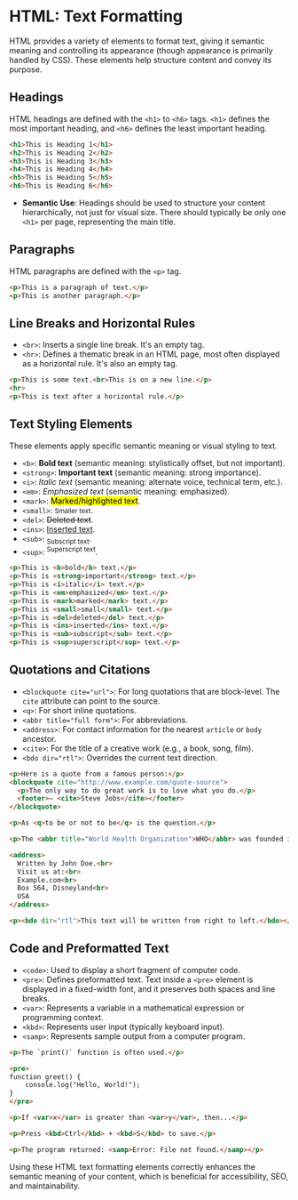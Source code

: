 # HTML: Text Formatting

HTML provides a variety of elements to format text, giving it semantic meaning and controlling its appearance (though appearance is primarily handled by CSS). These elements help structure content and convey its purpose.

## Headings

HTML headings are defined with the `<h1>` to `<h6>` tags. `<h1>` defines the most important heading, and `<h6>` defines the least important heading.

```html
<h1>This is Heading 1</h1>
<h2>This is Heading 2</h2>
<h3>This is Heading 3</h3>
<h4>This is Heading 4</h4>
<h5>This is Heading 5</h5>
<h6>This is Heading 6</h6>
```

*   **Semantic Use**: Headings should be used to structure your content hierarchically, not just for visual size. There should typically be only one `<h1>` per page, representing the main title.

## Paragraphs

HTML paragraphs are defined with the `<p>` tag.

```html
<p>This is a paragraph of text.</p>
<p>This is another paragraph.</p>
```

## Line Breaks and Horizontal Rules

*   `<br>`: Inserts a single line break. It's an empty tag.
*   `<hr>`: Defines a thematic break in an HTML page, most often displayed as a horizontal rule. It's also an empty tag.

```html
<p>This is some text.<br>This is on a new line.</p>
<hr>
<p>This is text after a horizontal rule.</p>
```

## Text Styling Elements

These elements apply specific semantic meaning or visual styling to text.

*   `<b>`: **Bold text** (semantic meaning: stylistically offset, but not important).
*   `<strong>`: **Important text** (semantic meaning: strong importance).
*   `<i>`: *Italic text* (semantic meaning: alternate voice, technical term, etc.).
*   `<em>`: *Emphasized text* (semantic meaning: emphasized).
*   `<mark>`: <mark>Marked/highlighted text</mark>.
*   `<small>`: <small>Smaller text</small>.
*   `<del>`: <del>Deleted text</del>.
*   `<ins>`: <ins>Inserted text</ins>.
*   `<sub>`: <sub>Subscript text</sub>.
*   `<sup>`: <sup>Superscript text</sup>.

```html
<p>This is <b>bold</b> text.</p>
<p>This is <strong>important</strong> text.</p>
<p>This is <i>italic</i> text.</p>
<p>This is <em>emphasized</em> text.</p>
<p>This is <mark>marked</mark> text.</p>
<p>This is <small>small</small> text.</p>
<p>This is <del>deleted</del> text.</p>
<p>This is <ins>inserted</ins> text.</p>
<p>This is <sub>subscript</sub> text.</p>
<p>This is <sup>superscript</sup> text.</p>
```

## Quotations and Citations

*   `<blockquote cite="url">`: For long quotations that are block-level. The `cite` attribute can point to the source.
*   `<q>`: For short inline quotations.
*   `<abbr title="full form">`: For abbreviations.
*   `<address>`: For contact information for the nearest `article` or `body` ancestor.
*   `<cite>`: For the title of a creative work (e.g., a book, song, film).
*   `<bdo dir="rtl">`: Overrides the current text direction.

```html
<p>Here is a quote from a famous person:</p>
<blockquote cite="http://www.example.com/quote-source">
  <p>The only way to do great work is to love what you do.</p>
  <footer>— <cite>Steve Jobs</cite></footer>
</blockquote>

<p>As <q>to be or not to be</q> is the question.</p>

<p>The <abbr title="World Health Organization">WHO</abbr> was founded in 1948.</p>

<address>
  Written by John Doe.<br>
  Visit us at:<br>
  Example.com<br>
  Box 564, Disneyland<br>
  USA
</address>

<p><bdo dir="rtl">This text will be written from right to left.</bdo></p>
```

## Code and Preformatted Text

*   `<code>`: Used to display a short fragment of computer code.
*   `<pre>`: Defines preformatted text. Text inside a `<pre>` element is displayed in a fixed-width font, and it preserves both spaces and line breaks.
*   `<var>`: Represents a variable in a mathematical expression or programming context.
*   `<kbd>`: Represents user input (typically keyboard input).
*   `<samp>`: Represents sample output from a computer program.

```html
<p>The `print()` function is often used.</p>

<pre>
function greet() {
    console.log("Hello, World!");
}
</pre>

<p>If <var>x</var> is greater than <var>y</var>, then...</p>

<p>Press <kbd>Ctrl</kbd> + <kbd>S</kbd> to save.</p>

<p>The program returned: <samp>Error: File not found.</samp></p>
```

Using these HTML text formatting elements correctly enhances the semantic meaning of your content, which is beneficial for accessibility, SEO, and maintainability.